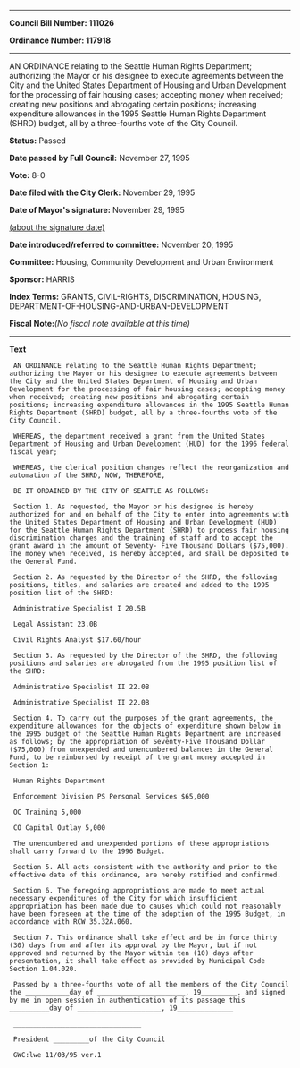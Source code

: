 

********

**Council Bill Number: 111026**
   
**Ordinance Number: 117918**
********

 AN ORDINANCE relating to the Seattle Human Rights Department; authorizing the Mayor or his designee to execute agreements between the City and the United States Department of Housing and Urban Development for the processing of fair housing cases; accepting money when received; creating new positions and abrogating certain positions; increasing expenditure allowances in the 1995 Seattle Human Rights Department (SHRD) budget, all by a three-fourths vote of the City Council.

**Status:** Passed
   
**Date passed by Full Council:** November 27, 1995
   
**Vote:** 8-0
   
**Date filed with the City Clerk:** November 29, 1995
   
**Date of Mayor's signature:** November 29, 1995
   
[(about the signature date)](/~public/approvaldate.htm)
   
   
   
**Date introduced/referred to committee:** November 20, 1995
   
**Committee:** Housing, Community Development and Urban Environment
   
**Sponsor:** HARRIS
   
   
**Index Terms:** GRANTS, CIVIL-RIGHTS, DISCRIMINATION, HOUSING, DEPARTMENT-OF-HOUSING-AND-URBAN-DEVELOPMENT

**Fiscal Note:**_(No fiscal note available at this time)_

********

**Text**
   
```
 AN ORDINANCE relating to the Seattle Human Rights Department; authorizing the Mayor or his designee to execute agreements between the City and the United States Department of Housing and Urban Development for the processing of fair housing cases; accepting money when received; creating new positions and abrogating certain positions; increasing expenditure allowances in the 1995 Seattle Human Rights Department (SHRD) budget, all by a three-fourths vote of the City Council.

 WHEREAS, the department received a grant from the United States Department of Housing and Urban Development (HUD) for the 1996 federal fiscal year;

 WHEREAS, the clerical position changes reflect the reorganization and automation of the SHRD, NOW, THEREFORE,

 BE IT ORDAINED BY THE CITY OF SEATTLE AS FOLLOWS:

 Section 1. As requested, the Mayor or his designee is hereby authorized for and on behalf of the City to enter into agreements with the United States Department of Housing and Urban Development (HUD) for the Seattle Human Rights Department (SHRD) to process fair housing discrimination charges and the training of staff and to accept the grant award in the amount of Seventy- Five Thousand Dollars ($75,000). The money when received, is hereby accepted, and shall be deposited to the General Fund.

 Section 2. As requested by the Director of the SHRD, the following positions, titles, and salaries are created and added to the 1995 position list of the SHRD:

 Administrative Specialist I 20.5B

 Legal Assistant 23.0B

 Civil Rights Analyst $17.60/hour

 Section 3. As requested by the Director of the SHRD, the following positions and salaries are abrogated from the 1995 position list of the SHRD:

 Administrative Specialist II 22.0B

 Administrative Specialist II 22.0B

 Section 4. To carry out the purposes of the grant agreements, the expenditure allowances for the objects of expenditure shown below in the 1995 budget of the Seattle Human Rights Department are increased as follows; by the appropriation of Seventy-Five Thousand Dollar ($75,000) from unexpended and unencumbered balances in the General Fund, to be reimbursed by receipt of the grant money accepted in Section 1:

 Human Rights Department

 Enforcement Division PS Personal Services $65,000

 OC Training 5,000

 CO Capital Outlay 5,000

 The unencumbered and unexpended portions of these appropriations shall carry forward to the 1996 Budget.

 Section 5. All acts consistent with the authority and prior to the effective date of this ordinance, are hereby ratified and confirmed.

 Section 6. The foregoing appropriations are made to meet actual necessary expenditures of the City for which insufficient appropriation has been made due to causes which could not reasonably have been foreseen at the time of the adoption of the 1995 Budget, in accordance with RCW 35.32A.060.

 Section 7. This ordinance shall take effect and be in force thirty (30) days from and after its approval by the Mayor, but if not approved and returned by the Mayor within ten (10) days after presentation, it shall take effect as provided by Municipal Code Section 1.04.020.

 Passed by a three-fourths vote of all the members of the City Council the ___________day of ______________________, 19_________, and signed by me in open session in authentication of its passage this __________day of _____________________, 19______________

 ________________________________

 President _________of the City Council

 GWC:lwe 11/03/95 ver.1

```
